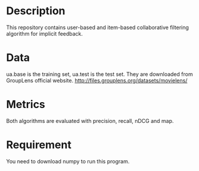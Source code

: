 
# Description
This repository contains user-based and item-based collaborative filtering algorithm for implicit feedback.

# Data
ua.base is the training set, ua.test is the test set. They are downloaded from GroupLens official website.
http://files.grouplens.org/datasets/movielens/

# Metrics
Both algorithms are evaluated with precision, recall, nDCG and map.

# Requirement
You need to download numpy to run this program.
